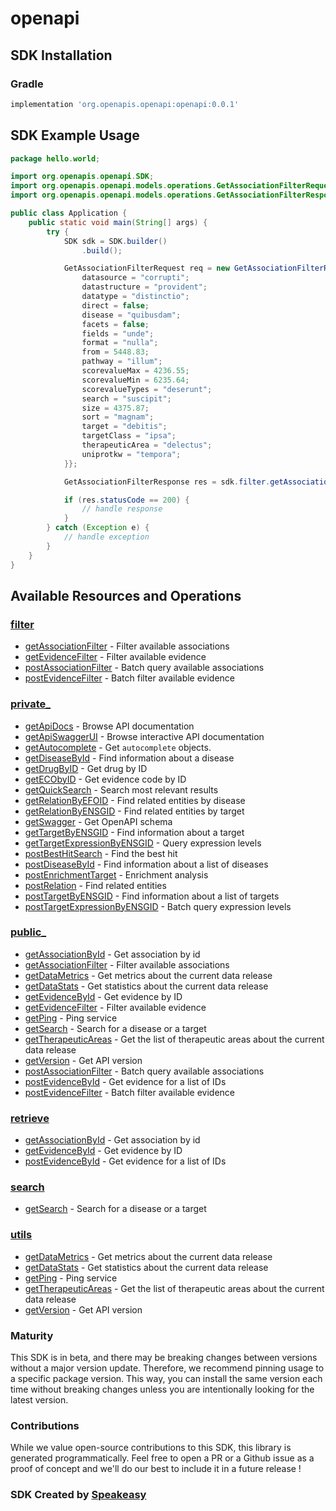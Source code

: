 # openapi

<!-- Start SDK Installation -->
## SDK Installation

### Gradle

```groovy
implementation 'org.openapis.openapi:openapi:0.0.1'
```
<!-- End SDK Installation -->

## SDK Example Usage
<!-- Start SDK Example Usage -->
```java
package hello.world;

import org.openapis.openapi.SDK;
import org.openapis.openapi.models.operations.GetAssociationFilterRequest;
import org.openapis.openapi.models.operations.GetAssociationFilterResponse;

public class Application {
    public static void main(String[] args) {
        try {
            SDK sdk = SDK.builder()
                .build();

            GetAssociationFilterRequest req = new GetAssociationFilterRequest() {{
                datasource = "corrupti";
                datastructure = "provident";
                datatype = "distinctio";
                direct = false;
                disease = "quibusdam";
                facets = false;
                fields = "unde";
                format = "nulla";
                from = 5448.83;
                pathway = "illum";
                scorevalueMax = 4236.55;
                scorevalueMin = 6235.64;
                scorevalueTypes = "deserunt";
                search = "suscipit";
                size = 4375.87;
                sort = "magnam";
                target = "debitis";
                targetClass = "ipsa";
                therapeuticArea = "delectus";
                uniprotkw = "tempora";
            }};            

            GetAssociationFilterResponse res = sdk.filter.getAssociationFilter(req);

            if (res.statusCode == 200) {
                // handle response
            }
        } catch (Exception e) {
            // handle exception
        }
    }
}
```
<!-- End SDK Example Usage -->

<!-- Start SDK Available Operations -->
## Available Resources and Operations


### [filter](docs/filter/README.md)

* [getAssociationFilter](docs/filter/README.md#getassociationfilter) - Filter available associations
* [getEvidenceFilter](docs/filter/README.md#getevidencefilter) - Filter available evidence
* [postAssociationFilter](docs/filter/README.md#postassociationfilter) - Batch query available associations
* [postEvidenceFilter](docs/filter/README.md#postevidencefilter) - Batch filter available evidence

### [private_](docs/private/README.md)

* [getApiDocs](docs/private/README.md#getapidocs) - Browse API documentation
* [getApiSwaggerUI](docs/private/README.md#getapiswaggerui) - Browse interactive API documentation
* [getAutocomplete](docs/private/README.md#getautocomplete) - Get `autocomplete` objects.
* [getDiseaseById](docs/private/README.md#getdiseasebyid) - Find information about a disease
* [getDrugByID](docs/private/README.md#getdrugbyid) - Get drug by ID
* [getECObyID](docs/private/README.md#getecobyid) - Get evidence code by ID
* [getQuickSearch](docs/private/README.md#getquicksearch) - Search most relevant results
* [getRelationByEFOID](docs/private/README.md#getrelationbyefoid) - Find related entities by disease
* [getRelationByENSGID](docs/private/README.md#getrelationbyensgid) - Find related entities by target
* [getSwagger](docs/private/README.md#getswagger) - Get OpenAPI schema
* [getTargetByENSGID](docs/private/README.md#gettargetbyensgid) - Find information about a target
* [getTargetExpressionByENSGID](docs/private/README.md#gettargetexpressionbyensgid) - Query expression levels
* [postBestHitSearch](docs/private/README.md#postbesthitsearch) - Find the best hit
* [postDiseaseById](docs/private/README.md#postdiseasebyid) - Find information about a list of diseases
* [postEnrichmentTarget](docs/private/README.md#postenrichmenttarget) - Enrichment analysis
* [postRelation](docs/private/README.md#postrelation) - Find related entities
* [postTargetByENSGID](docs/private/README.md#posttargetbyensgid) - Find information about a list of targets
* [postTargetExpressionByENSGID](docs/private/README.md#posttargetexpressionbyensgid) - Batch query expression levels

### [public_](docs/public/README.md)

* [getAssociationById](docs/public/README.md#getassociationbyid) - Get association by id
* [getAssociationFilter](docs/public/README.md#getassociationfilter) - Filter available associations
* [getDataMetrics](docs/public/README.md#getdatametrics) - Get metrics about the current data release
* [getDataStats](docs/public/README.md#getdatastats) - Get statistics about the current data release
* [getEvidenceById](docs/public/README.md#getevidencebyid) - Get evidence by ID
* [getEvidenceFilter](docs/public/README.md#getevidencefilter) - Filter available evidence
* [getPing](docs/public/README.md#getping) - Ping service
* [getSearch](docs/public/README.md#getsearch) - Search for a disease or a target
* [getTherapeuticAreas](docs/public/README.md#gettherapeuticareas) - Get the list of therapeutic areas about the current data release
* [getVersion](docs/public/README.md#getversion) - Get API version
* [postAssociationFilter](docs/public/README.md#postassociationfilter) - Batch query available associations
* [postEvidenceById](docs/public/README.md#postevidencebyid) - Get evidence for a list of IDs
* [postEvidenceFilter](docs/public/README.md#postevidencefilter) - Batch filter available evidence

### [retrieve](docs/retrieve/README.md)

* [getAssociationById](docs/retrieve/README.md#getassociationbyid) - Get association by id
* [getEvidenceById](docs/retrieve/README.md#getevidencebyid) - Get evidence by ID
* [postEvidenceById](docs/retrieve/README.md#postevidencebyid) - Get evidence for a list of IDs

### [search](docs/search/README.md)

* [getSearch](docs/search/README.md#getsearch) - Search for a disease or a target

### [utils](docs/utils/README.md)

* [getDataMetrics](docs/utils/README.md#getdatametrics) - Get metrics about the current data release
* [getDataStats](docs/utils/README.md#getdatastats) - Get statistics about the current data release
* [getPing](docs/utils/README.md#getping) - Ping service
* [getTherapeuticAreas](docs/utils/README.md#gettherapeuticareas) - Get the list of therapeutic areas about the current data release
* [getVersion](docs/utils/README.md#getversion) - Get API version
<!-- End SDK Available Operations -->

### Maturity

This SDK is in beta, and there may be breaking changes between versions without a major version update. Therefore, we recommend pinning usage 
to a specific package version. This way, you can install the same version each time without breaking changes unless you are intentionally 
looking for the latest version.

### Contributions

While we value open-source contributions to this SDK, this library is generated programmatically. 
Feel free to open a PR or a Github issue as a proof of concept and we'll do our best to include it in a future release !

### SDK Created by [Speakeasy](https://docs.speakeasyapi.dev/docs/using-speakeasy/client-sdks)
